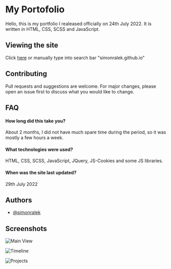 # My Portofolio

Hello, this is my portfolio I realeased officially on 24th July 2022. It is written in HTML, CSS, SCSS and JavaScript.

## Viewing the site

Click [here](https://pip.pypa.io/en/stable/) or manually type into search bar "simonralek.github.io"



## Contributing
Pull requests and suggestions are welcome. For major changes, please open an issue first to discuss what you would like to change.

## FAQ

#### How long did this take you?

About 2 months, I did not have much spare time during the period, so it was mostly a few hours a week.

#### What technologies were used?

HTML, CSS, SCSS, JavaScript, JQuery, JS-Cookies and some JS libraries.

#### When was the site last updated?

29th July 2022

## Authors

- [@simonralek](https://www.github.com/simonralek)

## Screenshots

![Main View](https://i.ibb.co/hLkCkXQ/Fire-Shot-Capture-004-Simon-Ralek-simonralek-github-io.png)

![Timeline](https://i.ibb.co/fX3Tsmx/s.png)

![Projects](https://i.ibb.co/x3nYypZ/projects.png)

